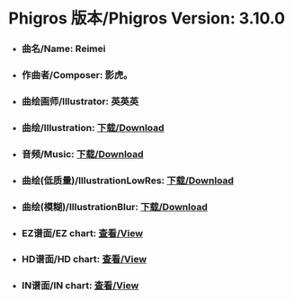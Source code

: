 
# Phigros 版本/Phigros Version:  3.10.0

- ### __曲名/Name:  Reimei__

- ### __作曲者/Composer:  影虎。__

- ### __曲绘画师/Illustrator:  英英英__

- ### __曲绘/Illustration:  [下载/Download](https://github.com/Po6647A/WebAssests/releases/download/3.10.0/952.png)__

- ### __音频/Music:  [下载/Download](https://github.com/Po6647A/WebAssests/releases/download/3.10.0/1643.ogg)__

- ### __曲绘(低质量)/IllustrationLowRes:  [下载/Download](https://github.com/Po6647A/WebAssests/releases/download/3.10.0/1444.png)__

- ### __曲绘(模糊)/IllustrationBlur:  [下载/Download](https://github.com/Po6647A/WebAssests/releases/download/3.10.0/0)__


- ### __EZ谱面/EZ chart:  [查看/View](./EZ.json/index.html)__

- ### __HD谱面/HD chart:  [查看/View](./HD.json/index.html)__

- ### __IN谱面/IN chart:  [查看/View](./IN.json/index.html)__
